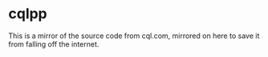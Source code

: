 # cqlpp

This is a mirror of the source code from cql.com, mirrored on here to save it from falling off the internet.
